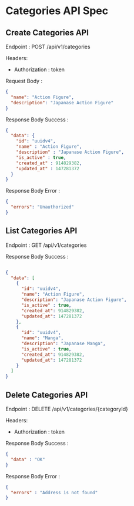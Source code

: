 # Categories API Spec

## Create Categories API

Endpoint : POST /api/v1/categories

Headers:
- Authorization : token

Request Body :

```json
{
  "name": "Action Figure",
  "description": "Japanase Action Figure"
}
```

Response Body Success :

```json
{
  "data": {
    "id": "uuidv4",
    "name" : "Action Figure",
    "description" : "Japanase Action Figure",
    "is_active" : true,
    "created_at" : 914829382,
    "updated_at" : 147281372
  }
}
```

Response Body Error :

```json
{
  "errors": "Unauthorized"
}
```

## List Categories API

Endpoint : GET /api/v1/categories

Response Body Success :

```json

{
  "data": [
    {
      "id": "uuidv4",
      "name": "Action Figure",
      "description": "Japanase Action Figure",
      "is_active" : true,
      "created_at": 914829382,
      "updated_at": 147281372
    },
    {
      "id": "uuidv4",
      "name": "Manga",
      "description": "Japanase Manga",
      "is_active" : true,
      "created_at": 914829382,
      "updated_at": 147281372
    }
  ]
}

```


## Delete Categories API

Endpoint : DELETE /api/v1/categories/{categoryId}

Headers:
- Authorization : token

Response Body Success :
```json
{
  "data" : "OK"
}
```

Response Body Error :

```json
{
  "errors" : "Address is not found"
}
```

